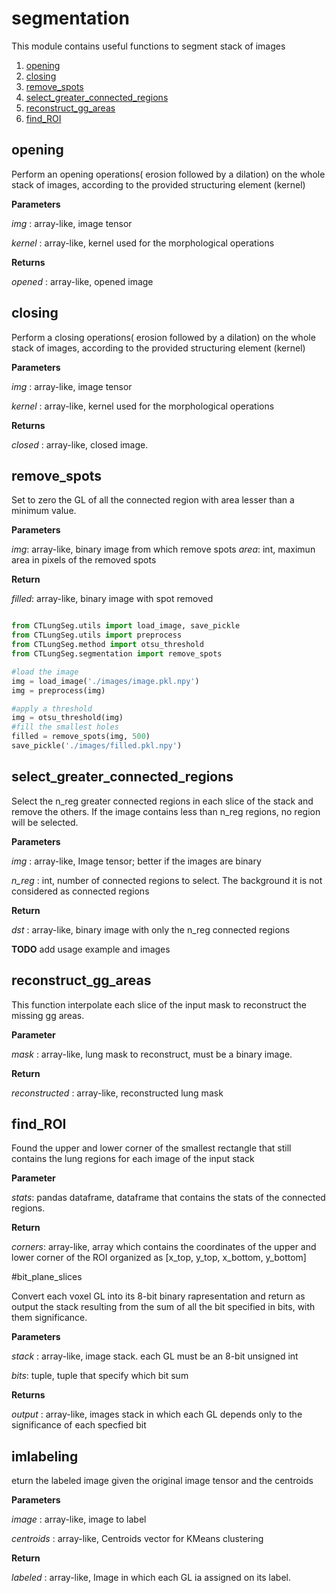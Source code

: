 # segmentation

This module contains useful functions to segment stack of images

1. [opening](#opening)
2. [closing](#closing)
3. [remove_spots](#remove_spots)
4. [select_greater_connected_regions](#select_greater_connected_regions)
5. [reconstruct_gg_areas](#reconstruct_gg_areas)
6. [find_ROI](#find_ROI)

## opening

Perform an opening operations( erosion followed by a dilation) on the whole stack of images, according to the provided structuring element (kernel)

**Parameters**

  *img* : array-like, image tensor

  *kernel* : array-like, kernel used for the morphological operations

**Returns**

  *opened* : array-like, opened image

## closing

Perform a closing operations( erosion followed by a dilation) on the whole stack of images, according to the provided structuring element (kernel)

**Parameters**

  *img* : array-like, image tensor

  *kernel* : array-like, kernel used for the morphological operations

**Returns**

  *closed* : array-like, closed image.

## remove_spots

Set to zero the GL of all the connected region with area lesser than a minimum value.

**Parameters**

  *img*: array-like, binary image from which remove spots
  *area*: int, maximun area in pixels of the removed spots

**Return**

  *filled*: array-like, binary image with spot removed

```python

from CTLungSeg.utils import load_image, save_pickle
from CTLungSeg.utils import preprocess
from CTLungSeg.method import otsu_threshold
from CTLungSeg.segmentation import remove_spots

#load the image
img = load_image('./images/image.pkl.npy')
img = preprocess(img)

#apply a threshold
img = otsu_threshold(img)
#fill the smallest holes
filled = remove_spots(img, 500)
save_pickle('./images/filled.pkl.npy')
```

## select_greater_connected_regions

Select the n_reg greater connected regions in each slice of the stack and remove the others. If the image contains less than n_reg regions, no region will be selected.

**Parameters**

  *img* : array-like, Image tensor; better if the images are binary

  *n_reg* : int, number of connected regions to select. The background it is not considered as connected regions

**Return**

  *dst* : array-like, binary image with only the n_reg connected regions

**TODO** add usage example and images

## reconstruct_gg_areas

This function interpolate each slice of the input mask to reconstruct the missing gg areas.

**Parameter**

  *mask* : array-like, lung mask to reconstruct, must be a binary image.

**Return**

  *reconstructed* : array-like, reconstructed lung mask

## find_ROI

Found the upper and lower corner of the smallest rectangle that still contains the lung regions for each image of the input stack

**Parameter**

  *stats*: pandas dataframe, dataframe that contains the stats of the connected regions.

**Return**

  *corners*: array-like, array which contains the coordinates of the upper and lower corner of the ROI organized as [x_top, y_top, x_bottom, y_bottom]

#bit_plane_slices

Convert each voxel GL into its 8-bit binary rapresentation and return as output the stack resulting from the sum of all the bit specified in bits, with them significance.

**Parameters**

  *stack* : array-like, image stack. each GL must be an 8-bit unsigned int

  *bits*: tuple, tuple that specify which bit sum

**Returns**

  *output* : array-like, images stack in which each GL depends only to the significance of each specfied bit

## imlabeling

eturn the labeled image given the original image
  tensor and the centroids

**Parameters**

  *image* : array-like, image to label

  *centroids* : array-like, Centroids vector for KMeans clustering

**Return**

  *labeled* : array-like, Image in which each GL ia assigned on its label.
